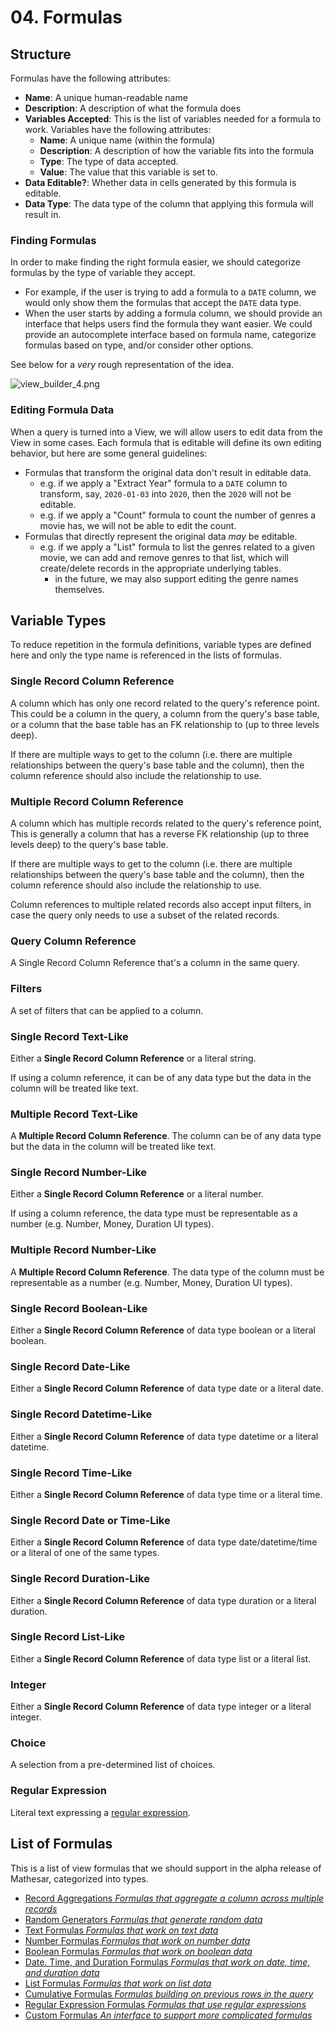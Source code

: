 # 04. Formulas

## Structure

Formulas have the following attributes:

- **Name**: A unique human-readable name
- **Description**: A description of what the formula does
- **Variables Accepted**: This is the list of variables needed for a formula to work. Variables have the following attributes:
    - **Name**: A unique name (within the formula)
    - **Description**: A description of how the variable fits into the formula
    - **Type**: The type of data accepted.
    - **Value**: The value that this variable is set to.
- **Data Editable?**: Whether data in cells generated by this formula is editable.
- **Data Type**: The data type of the column that applying this formula will result in.

### Finding Formulas
In order to make finding the right formula easier, we should categorize formulas by the type of variable they accept.

- For example, if the user is trying to add a formula to a `DATE` column, we would only show them the formulas that accept the `DATE` data type.
- When the user starts by adding a formula column, we should provide an interface that helps users find the formula they want easier. We could provide an autocomplete interface based on formula name, categorize formulas based on type, and/or consider other options.

See below for a _very_ rough representation of the idea.

![view_builder_4.png](/assets/product/specs/2022-01-views/04-formulas/view_builder_4.png)

### Editing Formula Data
When a query is turned into a View, we will allow users to edit data from the View in some cases. Each formula that is editable will define its own editing behavior, but here are some general guidelines:

- Formulas that transform the original data don't result in editable data.
    - e.g. if we apply a "Extract Year" formula to a `DATE` column to transform, say, `2020-01-03` into `2020`, then the `2020` will not be editable.
    - e.g. if we apply a "Count" formula to count the number of genres a movie has, we will not be able to edit the count.
- Formulas that directly represent the original data _may_ be editable.
   - e.g. if we apply a "List" formula to list the genres related to a given movie, we can add and remove genres to that list, which will create/delete records in the appropriate underlying tables.
       - in the future, we may also support editing the genre names themselves.

## Variable Types
To reduce repetition in the formula definitions, variable types are defined here and only the type name is referenced in the lists of formulas.

### Single Record Column Reference
A column which has only one record related to the query's reference point. This could be a column in the query, a column from the query's base table, or a column that the base table has an FK relationship to (up to three levels deep).

If there are multiple ways to get to the column (i.e. there are multiple relationships between the query's base table and the column), then the column reference should also include the relationship to use.

### Multiple Record Column Reference
A column which has multiple records related to the query's reference point, This is generally a column that has a reverse FK relationship (up to three levels deep) to the query's base table.

If there are multiple ways to get to the column (i.e. there are multiple relationships between the query's base table and the column), then the column reference should also include the relationship to use.

Column references to multiple related records also accept input filters, in case the query only needs to use a subset of the related records.

### Query Column Reference
A Single Record Column Reference that's a column in the same query.

### Filters
A set of filters that can be applied to a column.

### Single Record Text-Like
Either a **Single Record Column Reference** or a literal string.

If using a column reference, it can be of any data type but the data in the column will be treated like text. 

### Multiple Record Text-Like
A **Multiple Record Column Reference**. The column can be of any data type but the data in the column will be treated like text. 

### Single Record Number-Like
Either a **Single Record Column Reference** or a literal number.

If using a column reference, the data type must be representable as a number (e.g. Number, Money, Duration UI types).

### Multiple Record Number-Like
A **Multiple Record Column Reference**. The data type of the column must be representable as a number (e.g. Number, Money, Duration UI types).

### Single Record Boolean-Like
Either a **Single Record Column Reference** of data type boolean or a literal boolean.

### Single Record Date-Like
Either a **Single Record Column Reference** of data type date or a literal date.

### Single Record Datetime-Like
Either a **Single Record Column Reference** of data type datetime or a literal datetime.

### Single Record Time-Like
Either a **Single Record Column Reference** of data type time or a literal time.

### Single Record Date or Time-Like
Either a **Single Record Column Reference** of data type date/datetime/time or a literal of one of the same types.

### Single Record Duration-Like
Either a **Single Record Column Reference** of data type duration or a literal duration.

### Single Record List-Like
Either a **Single Record Column Reference** of data type list or a literal list.

### Integer
Either a **Single Record Column Reference** of data type integer or a literal integer.

### Choice
A selection from a pre-determined list of choices.

### Regular Expression
Literal text expressing a [regular expression](https://www.postgresql.org/docs/current/functions-matching.html#FUNCTIONS-POSIX-REGEXP).

## List of Formulas
This is a list of view formulas that we should support in the alpha release of Mathesar, categorized into types.

- [Record Aggregations *Formulas that aggregate a column across multiple records*](/product/specs/2022-01-views/04-formulas/4a-record-aggregations)
- [Random Generators *Formulas that generate random data*](/product/specs/2022-01-views/04-formulas/4b-random-generators)
- [Text Formulas *Formulas that work on text data*](/product/specs/2022-01-views/04-formulas/4c-text-formulas)
- [Number Formulas *Formulas that work on number data*](/product/specs/2022-01-views/04-formulas/4d-number-formulas)
- [Boolean Formulas *Formulas that work on boolean data*](/product/specs/2022-01-views/04-formulas/4e-boolean-formulas)
- [Date. Time, and Duration Formulas *Formulas that work on date, time, and duration data*](/product/specs/2022-01-views/04-formulas/4f-datetime-formulas)
- [List Formulas *Formulas that work on list data*](/product/specs/2022-01-views/04-formulas/4g-list-formulas)
- [Cumulative Formulas *Formulas building on previous rows in the query*](/product/specs/2022-01-views/04-formulas/4h-cumulative-formulas)
- [Regular Expression Formulas *Formulas that use regular expressions*](/product/specs/2022-01-views/04-formulas/4i-regex-formulas)
- [Custom Formulas *An interface to support more complicated formulas*](/product/specs/2022-01-views/04-formulas/4j-custom-formulas)


